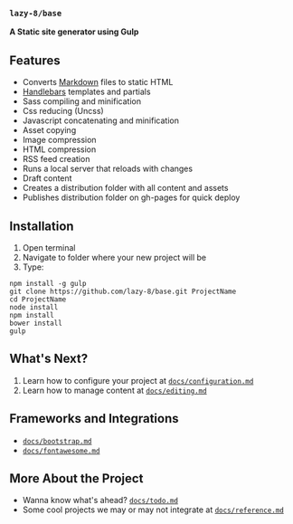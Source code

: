 ### `lazy-8/base`

**A Static site generator using Gulp**


## Features

- Converts [Markdown](https://daringfireball.net/projects/markdown/syntax) files to static HTML
- [Handlebars](http://handlebarsjs.com) templates and partials
- Sass compiling and minification
- Css reducing (Uncss)
- Javascript concatenating and minification
- Asset copying
- Image compression
- HTML compression
- RSS feed creation
- Runs a local server that reloads with changes
- Draft content
- Creates a distribution folder with all content and assets
- Publishes distribution folder on gh-pages for quick deploy

## Installation

1. Open terminal
2. Navigate to folder where your new project will be
3. Type:

```
npm install -g gulp
git clone https://github.com/lazy-8/base.git ProjectName
cd ProjectName
node install
npm install
bower install
gulp
```

## What's Next?

1. Learn how to configure your project at [`docs/configuration.md`](https://github.com/lazy-8/base/blob/master/docs/configuration.md)
1. Learn how to manage content at [`docs/editing.md`](https://github.com/lazy-8/base/blob/master/docs/editing.md)

## Frameworks and Integrations

- [`docs/bootstrap.md`](https://github.com/lazy-8/base/blob/master/docs/bootstrap.md)
- [`docs/fontawesome.md`](https://github.com/lazy-8/base/blob/master/docs/fontawesome.md)

## More About the Project

- Wanna know what's ahead? [`docs/todo.md`](https://github.com/lazy-8/base/blob/master/docs/todo.md)
- Some cool projects we may or may not integrate at [`docs/reference.md`](https://github.com/lazy-8/base/blob/master/docs/reference.md)